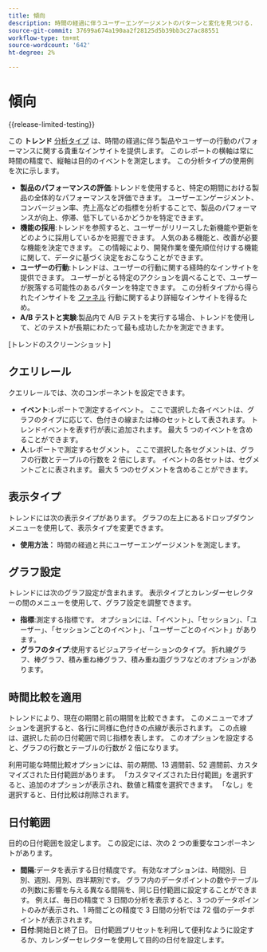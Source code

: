 ```yaml
---
title: 傾向
description: 時間の経過に伴うユーザーエンゲージメントのパターンと変化を見つける.
source-git-commit: 37699a674a190aa2f28125d5b39bb3c27ac88551
workflow-type: tm+mt
source-wordcount: '642'
ht-degree: 2%

---
```


# 傾向

{{release-limited-testing}}

この **トレンド** [分析タイプ](overview.md) は、時間の経過に伴う製品やユーザーの行動のパフォーマンスに関する貴重なインサイトを提供します。 このレポートの横軸は常に時間の精度で、縦軸は目的のイベントを測定します。 この分析タイプの使用例を次に示します。

* **製品のパフォーマンスの評価**:トレンドを使用すると、特定の期間における製品の全体的なパフォーマンスを評価できます。 ユーザーエンゲージメント、コンバージョン率、売上高などの指標を分析することで、製品のパフォーマンスが向上、停滞、低下しているかどうかを特定できます。
* **機能の採用**:トレンドを参照すると、ユーザーがリリースした新機能や更新をどのように採用しているかを把握できます。 人気のある機能と、改善が必要な機能を決定できます。 この情報により、開発作業を優先順位付けする機能に関して、データに基づく決定をおこなうことができます。
* **ユーザーの行動**:トレンドは、ユーザーの行動に関する経時的なインサイトを提供できます。 ユーザーがとる特定のアクションを調べることで、ユーザーが脱落する可能性のあるパターンを特定できます。 この分析タイプから得られたインサイトを [ファネル](funnel.md) 行動に関するより詳細なインサイトを得るため。
* **A/B テストと実験**:製品内で A/B テストを実行する場合、トレンドを使用して、どのテストが長期にわたって最も成功したかを測定できます。

[トレンドのスクリーンショット]

## クエリレール

クエリレールでは、次のコンポーネントを設定できます。

* **イベント**:レポートで測定するイベント。 ここで選択した各イベントは、グラフのタイプに応じて、色付きの線または棒のセットとして表されます。 トレンドイベントを表す行が表に追加されます。 最大 5 つのイベントを含めることができます。
* **人**:レポートで測定するセグメント。 ここで選択した各セグメントは、グラフの行数とテーブルの行数を 2 倍にします。 イベントの各セットは、セグメントごとに表されます。 最大 5 つのセグメントを含めることができます。

## 表示タイプ

トレンドには次の表示タイプがあります。 グラフの左上にあるドロップダウンメニューを使用して、表示タイプを変更できます。

* **使用方法：** 時間の経過と共にユーザーエンゲージメントを測定します。

## グラフ設定

トレンドには次のグラフ設定が含まれます。 表示タイプとカレンダーセレクターの間のメニューを使用して、グラフ設定を調整できます。

* **指標**:測定する指標です。 オプションには、「イベント」、「セッション」、「ユーザー」、「セッションごとのイベント」、「ユーザーごとのイベント」があります。
* **グラフのタイプ**:使用するビジュアライゼーションのタイプ。 折れ線グラフ、棒グラフ、積み重ね棒グラフ、積み重ね面グラフなどのオプションがあります。

## 時間比較を適用

トレンドにより、現在の期間と前の期間を比較できます。 このメニューでオプションを選択すると、各行に同様に色付きの点線が表示されます。 この点線は、選択した前の日付範囲で同じ指標を表します。 このオプションを設定すると、グラフの行数とテーブルの行数が 2 倍になります。

利用可能な時間比較オプションには、前の期間、13 週間前、52 週間前、カスタマイズされた日付範囲があります。 「カスタマイズされた日付範囲」を選択すると、追加のオプションが表示され、数値と精度を選択できます。 「なし」を選択すると、日付比較は削除されます。

## 日付範囲

目的の日付範囲を設定します。 この設定には、次の 2 つの重要なコンポーネントがあります。

* **間隔**:データを表示する日付精度です。 有効なオプションは、時間別、日別、週別、月別、四半期別です。 グラフ内のデータポイントの数やテーブルの列数に影響を与える異なる間隔を、同じ日付範囲に設定することができます。 例えば、毎日の精度で 3 日間の分析を表示すると、3 つのデータポイントのみが表示され、1 時間ごとの精度で 3 日間の分析では 72 個のデータポイントが表示されます。
* **日付**:開始日と終了日。 日付範囲プリセットを利用して便利なように設定するか、カレンダーセレクターを使用して目的の日付を設定します。
